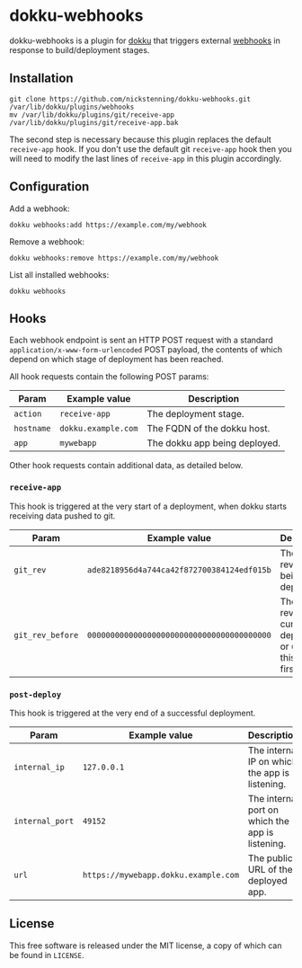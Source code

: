 # dokku-webhooks

dokku-webhooks is a plugin for [dokku](https://github.com/progrium/dokku) that
triggers external [webhooks](https://en.wikipedia.org/wiki/Webhook) in response
to build/deployment stages.

## Installation

    git clone https://github.com/nickstenning/dokku-webhooks.git /var/lib/dokku/plugins/webhooks
    mv /var/lib/dokku/plugins/git/receive-app /var/lib/dokku/plugins/git/receive-app.bak

The second step is necessary because this plugin replaces the default
`receive-app` hook. If you don't use the default git `receive-app` hook then you
will need to modify the last lines of `receive-app` in this plugin accordingly.

## Configuration

Add a webhook:

    dokku webhooks:add https://example.com/my/webhook

Remove a webhook:

    dokku webhooks:remove https://example.com/my/webhook

List all installed webhooks:

    dokku webhooks

## Hooks

Each webhook endpoint is sent an HTTP POST request with a standard
`application/x-www-form-urlencoded` POST payload, the contents of which depend
on which stage of deployment has been reached.

All hook requests contain the following POST params:

Param            | Example value        | Description
---------------- | -------------------- | ------------------------------
`action`         | `receive-app`        | The deployment stage.
`hostname`       | `dokku.example.com`  | The FQDN of the dokku host.
`app`            | `mywebapp`           | The dokku app being deployed.

Other hook requests contain additional data, as detailed below.

### `receive-app`

This hook is triggered at the very start of a deployment, when dokku starts
receiving data pushed to git.

Param            | Example value                              | Description
---------------- | ------------------------------------------ | ----------------------------------------------------------------------------
`git_rev`        | `ade8218956d4a744ca42f872700384124edf015b` | The git revision being deployed.
`git_rev_before` | `0000000000000000000000000000000000000000` | The git revision currently deployed, or `0{40}` if this is the first deploy.

### `post-deploy`

This hook is triggered at the very end of a successful deployment.

Param            | Example value                         | Description
---------------- | ------------------------------------- | ------------------------------------------------
`internal_ip`    | `127.0.0.1`                           | The internal IP on which the app is listening.
`internal_port`  | `49152`                               | The internal port on which the app is listening.
`url`            | `https://mywebapp.dokku.example.com`  | The public URL of the deployed app.

## License

This free software is released under the MIT license, a copy of which can be
found in `LICENSE`.
